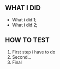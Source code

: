 ## WHAT I DID
- What i did 1;
- What i did 2;

## HOW TO TEST
1. First step i have to do
2. Second...
3. Final